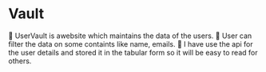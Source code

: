 # Vault
 🎐 UserVault is awebsite which maintains the data of the users. 
 🎐 User can filter the data on some containts like name, emails.
 🎐 I have use the api for the user details and stored it in the tabular form so it will be easy to read for others.
 
 
